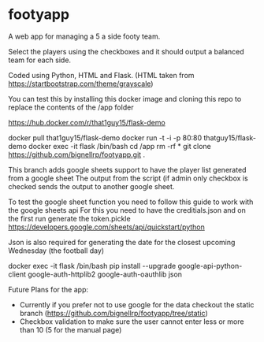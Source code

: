 # footyapp

A web app for managing a 5 a side footy team.

Select the players using the checkboxes and it should output a balanced team for each side.

Coded using Python, HTML and Flask. (HTML taken from https://startbootstrap.com/theme/grayscale)

You can test this by installing this docker image and cloning this repo to replace the contents of the /app folder

https://hub.docker.com/r/that1guy15/flask-demo

docker pull that1guy15/flask-demo
docker run -t -i -p 80:80 thatguy15/flask-demo
docker exec -it flask /bin/bash
cd /app
rm -rf *
git clone https://github.com/bignellrp/footyapp.git .

This branch adds google sheets support to have the player list generated from a google sheet
The output from the script (if admin only checkbox is checked sends the output to another google sheet.

To test the google sheet function you need to follow this guide to work with the google sheets api
For this you need to have the creditials.json and on the first run generate the token.pickle
https://developers.google.com/sheets/api/quickstart/python

Json is also required for generating the date for the closest upcoming Wednesday (the football day)

docker exec -it flask /bin/bash
pip install --upgrade google-api-python-client google-auth-httplib2 google-auth-oauthlib json

Future Plans for the app:

- Currently if you prefer not to use google for the data checkout the static branch (https://github.com/bignellrp/footyapp/tree/static)
- Checkbox validation to make sure the user cannot enter less or more than 10 (5 for the manual page)
